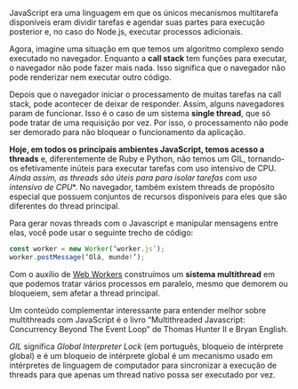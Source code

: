 JavaScript era uma linguagem em que os únicos mecanismos multitarefa disponíveis eram dividir tarefas e agendar suas partes para execução posterior e, no caso do Node.js, executar processos adicionais.

Agora, imagine uma situação em que temos um algoritmo complexo sendo executado no navegador. Enquanto a **call stack** tem funções para executar, o navegador não pode fazer mais nada. Isso significa que o navegador não pode renderizar nem executar outro código.

Depois que o navegador iniciar o processamento de muitas tarefas na call stack, pode acontecer de deixar de responder. Assim, alguns navegadores param de funcionar. Isso é o caso de um sistema **single thread**, que só pode tratar de uma requisição por vez. Por isso, o processamento não pode ser demorado para não bloquear o funcionamento da aplicação.

**Hoje, em todos os principais ambientes JavaScript, temos acesso a threads** e, diferentemente de Ruby e Python, não temos um GIL, tornando-os efetivamente inúteis para executar tarefas com uso intensivo de CPU. *Ainda assim, as threads são úteis para para isolar tarefas com uso intensivo de CPU**. No navegador, também existem threads de propósito especial que possuem conjuntos de recursos disponíveis para eles que são diferentes do thread principal.

Para gerar novas threads com o Javascript e manipular mensagens entre elas, você pode usar o seguinte trecho de código:

```javascript
const worker = new Worker(‘worker.js’);
worker.postMessage(‘Olá, mundo!’);
```

Com o auxílio de [Web Workers](https://developer.mozilla.org/en-US/docs/Web/API/Web_Workers_API/Using_web_workers) construímos um **sistema multithread** em que podemos tratar vários processos em paralelo, mesmo que demorem ou bloqueiem, sem afetar a thread principal.

Um conteúdo complementar interessante para entender melhor sobre multithreads com JavaScript é o livro “Multithreaded Javascript: Concurrency Beyond The Event Loop” de Thomas Hunter II e Bryan English.

*GIL* significa *Global Interpreter Lock* (em português, bloqueio de intérprete global) e é um bloqueio de intérprete global é um mecanismo usado em intérpretes de linguagem de computador para sincronizar a execução de threads para que apenas um thread nativo possa ser executado por vez.
